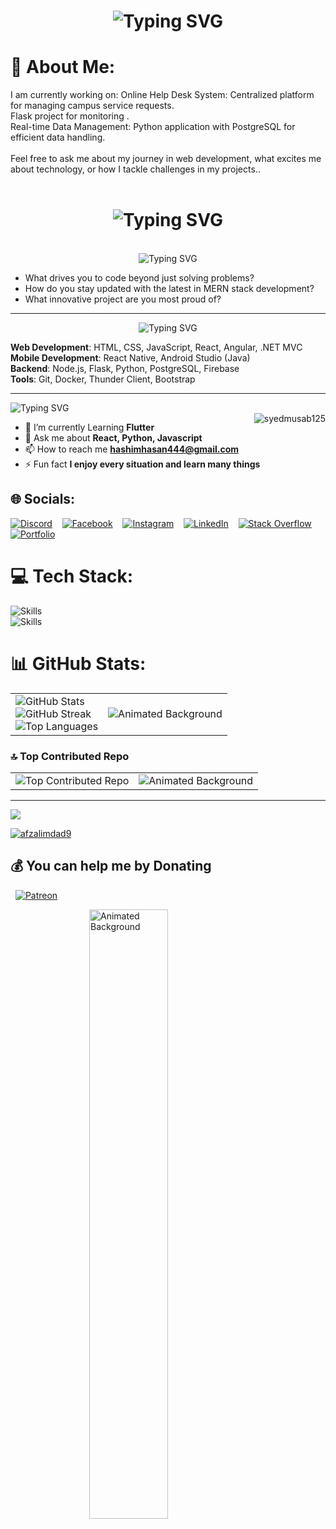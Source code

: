 <h1 align="center">
  <img src="https://readme-typing-svg.herokuapp.com?font=Righteous&size=35&center=true&vCenter=true&width=500&height=70&duration=4000&lines=👋+Hi+There!;I'm+Syed+Hashim;A+MERN-STACK+Developer;Ask+Me+Anything" alt="Typing SVG">
</h1>



# 💫 About Me:
I am currently working on: Online Help Desk System: Centralized platform for managing campus service requests.<br> Flask project for monitoring .<br>Real-time Data Management: Python application with PostgreSQL for efficient data handling.<br><br>
Feel free to ask me about my journey in web development, what excites me about technology, or how I tackle challenges in my projects..<br><br>
 <h1 align="center">
  <img src="https://readme-typing-svg.herokuapp.com?font=Righteous&size=35&center=true&vCenter=true&width=500&height=70&duration=4000&lines=Let's+Be+Creative" alt="Typing SVG">
</h1><br>

<div align="center">
  <img src="https://readme-typing-svg.herokuapp.com?font=Righteous&size=35&center=true&vCenter=true&width=500&height=70&duration=4000&lines=Any+Questions+❓" alt="Typing SVG">
 
</div>

- What drives you to code beyond just solving problems?
- How do you stay updated with the latest in MERN stack development?
- What innovative project are you most proud of?

---

<div align="center">
  <img src="https://readme-typing-svg.herokuapp.com?font=Righteous&size=35&vCenter=true&width=500&height=70&duration=4000&lines=🔧+Skills&color=FFA500" alt="Typing SVG">
</div>

**Web Development**: HTML, CSS, JavaScript, React, Angular, .NET MVC  
**Mobile Development**: React Native, Android Studio (Java)  
**Backend**: Node.js, Flask, Python, PostgreSQL, Firebase  
**Tools**: Git, Docker, Thunder Client, Bootstrap

---
<img src="https://readme-typing-svg.herokuapp.com?font=Righteous&size=35&center=true&vCenter=true&width=500&height=70&duration=4000&lines=Curious+About+Innovations" alt="Typing SVG">

<div align="center">
  <img align="right" src="https://media0.giphy.com/media/qgQUggAC3Pfv687qPC/giphy.gif" alt="syedmusab125" />
  
</div>

- 🔭 I’m currently Learning **Flutter** 
- 💬 Ask me about **React, Python, Javascript** 
- 📫 How to reach me **hashimhasan444@gmail.com**
- ⚡ Fun fact **I enjoy every situation and learn many things** 


## 🌐 Socials:
[![Discord](https://img.shields.io/badge/Discord-%237289DA.svg?logo=discord&logoColor=white)](https://discord.gg/KqPSDe2g) 
&nbsp;&nbsp;
[![Facebook](https://img.shields.io/badge/Facebook-%231877F2.svg?logo=Facebook&logoColor=white)](https://www.facebook.com/profile.php?id=100079640409737) 
&nbsp;&nbsp;
[![Instagram](https://img.shields.io/badge/Instagram-%23E4405F.svg?logo=Instagram&logoColor=white)](https://instagram.com/hashim_hasan_) 
&nbsp;&nbsp;
[![LinkedIn](https://img.shields.io/badge/LinkedIn-%230077B5.svg?logo=linkedin&logoColor=white)](https://www.linkedin.com/in/syed-hashim-3324a3325/) 
&nbsp;&nbsp;
[![Stack Overflow](https://img.shields.io/badge/-Stackoverflow-FE7A16?logo=stack-overflow&logoColor=white)](https://stackexchange.com/users/35169442/zone-hashim)
&nbsp;&nbsp;
[![Portfolio](https://img.shields.io/badge/Portfolio-%23000000.svg?logo=portfolio&logoColor=white)](http://hashim-dev.vercel.app/)


# 💻 Tech Stack:

![Skills](https://skillicons.dev/icons?i=aws,rust,androidstudio,angular,django,docker)<br>
![Skills](https://skillicons.dev/icons?i=discord,dotnet,dynamodb,react,nextjs,vercel,astro,azure,bootstrap,css,cloudflare,ember,express,figma,firebase,flask,flutter,googlecloud,gatsby,git,gitlab,github,gmail,golang,graphql,html,instagram,illustrator,jquery,js,laravel,linkedin,less,mui,mongodb,mysql,nestjs,netlify,nodejs,notion,npm,php,photoshop,prisma,postman,postgresql,pug,python,qt,redux,sqlite,svg,stackoverflow,tailwind,tensorflow,threejs,ts,twitter,vscode,vite,vitest,webpack,webflow,wordpress)

# 📊 GitHub Stats:
<table>
  <tr>
    <td>
      <img src="https://github-readme-stats.vercel.app/api?username=asimvijay&theme=dark&hide_border=false&include_all_commits=false&count_private=false" alt="GitHub Stats">
      <br/>
      <img src="https://github-readme-streak-stats.herokuapp.com/?user=asimvijay&theme=dark&hide_border=false" alt="GitHub Streak">
      <br/>
      <img src="https://github-readme-stats.vercel.app/api/top-langs/?username=asimvijay&theme=dark&hide_border=false&include_all_commits=false&count_private=false&layout=compact" alt="Top Languages">
    </td>
    <td>
      <img src="https://i.giphy.com/media/v1.Y2lkPTc5MGI3NjExZW9hdGM1ZzBjNzRrNDVlNWpia3lwcG1pNm9waHFkZTFtZWkwc2huZyZlcD12MV9pbnRlcm5hbF9naWZfYnlfaWQmY3Q9Zw/xTcnSWYZvafyhEACBO/giphy.gif" alt="Animated Background" style="max-width: 100%; height: auto;">
    </td>
  </tr>
</table>

### 🔝 Top Contributed Repo
<table>
  <tr>
    <td>
      <img src="https://github-contributor-stats.vercel.app/api?username=asimvijay&limit=5&theme=dark&combine_all_yearly_contributions=true" alt="Top Contributed Repo">
    </td>
    <td>
      <img src="https://i.giphy.com/media/v1.Y2lkPTc5MGI3NjExMnNkOTZscXc3cTBnMWVhMmo0Z2g2NjZjZHh5OXhzbTk1Nmtsdmk5ZSZlcD12MV9pbnRlcm5hbF9naWZfYnlfaWQmY3Q9Zw/lp3GUtG2waC88/giphy.gif" alt="Animated Background" style="max-width: 100%; height: auto;">
    </td>
  </tr>
</table>

---
[![](https://visitcount.itsvg.in/api?id=asimvijay&icon=0&color=0)](https://visitcount.itsvg.in)
<p align="left"> <a href="https://github.com/ryo-ma/github-profile-trophy"><img src="https://github-profile-trophy.vercel.app/?username=asimvijay&theme=algolia" alt="afzalimdad9" /></a> </p>

## 💰 You can help me by Donating

&nbsp;&nbsp;[![Patreon](https://img.shields.io/badge/Patreon-F96854?style=for-the-badge&logo=patreon&logoColor=white)](https://patreon.com/QuestforKnowledge359)

<img src="https://i.giphy.com/media/v1.Y2lkPTc5MGI3NjExdGE2cWQwcDhzZXkxNjF1bno5OXZod2hoam55NzNzOHZsdGZ5NGxoeiZlcD12MV9pbnRlcm5hbF9naWZfYnlfaWQmY3Q9Zw/916t1VsCg2qoo/giphy.gif" alt="Animated Background" style="display: block; margin-left: auto; margin-right: auto; width: 50%;">

